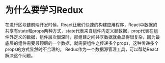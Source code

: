 # 为什么要学习Redux
在进行区块链前端开发时候，React让我们快速的构建应用程序，React中数据的共享有state和props两种方式，state代表来自组件内定义额数据，prop代表在组件外定义的数据，组件层次很深时，那组建之间共享数据就会显得很复杂，因为最底层的组件需要最顶层的一个数据，就需要组件之传递多个props，这种传递多个props的方式显然时不合理的。
Redux作为一个数据源管理工具，可以帮助React解决这个问题。

